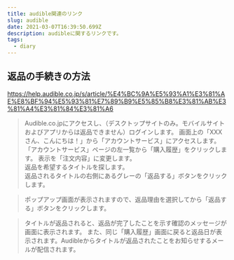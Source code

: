 ```yaml
---
title: audible関連のリンク
slug: audible
date: 2021-03-07T16:39:50.699Z
description: audibleに関するリンクです。
tags:
  - diary
---
```

## 返品の手続きの方法
<https://help.audible.co.jp/s/article/%E4%BC%9A%E5%93%A1%E3%81%AE%E8%BF%94%E5%93%81%E7%89%B9%E5%85%B8%E3%81%AB%E3%81%A4%E3%81%84%E3%81%A6>

>Audible.co.jpにアクセスし、（デスクトップサイトのみ。モバイルサイトおよびアプリからは返品できません）ログインします。
画面上の「XXXさん、こんにちは！」から「アカウントサービス」にアクセスします。  
>「アカウントサービス」ページの左一覧から「購入履歴」をクリックします。
表示を「注文内容」に変更します。  
返品を希望するタイトルを探します。  
返品されるタイトルの右側にあるグレーの「返品する」ボタンをクリックします。


>ポップアップ画面が表示されますので、返品理由を選択してから「返品する」ボタンをクリックします。  
>タイトルが返品されると、返品が完了したことを示す確認のメッセージが画面に表示されます。 また、同じ「購入履歴」画面に戻ると返品日が表示されます。Audibleからタイトルが返品されたことをお知らせするメールが配信されます。